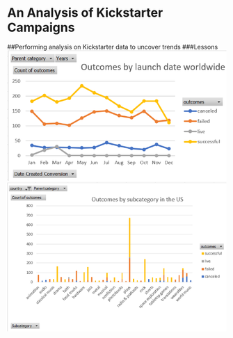 # An Analysis of Kickstarter Campaigns
##Performing analysis on Kickstarter data to uncover trends
###Lessons
![Outcomes by launch date worldwide](Images/Outcomes%20by%20launch%20date%20worldwide.png)
![Outcomes by subcategory in the US](Images/Outcomes%20by%20subcategory%20in%20the%20US.png)
